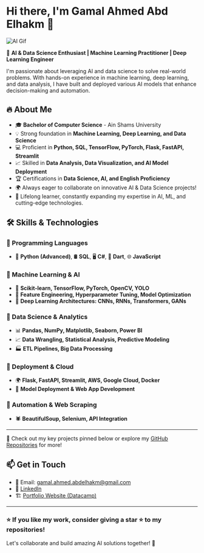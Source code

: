 # Hi there, I'm Gamal Ahmed Abd Elhakm 👋

![AI Gif](https://media.giphy.com/media/ZVik7pBtu9dNS/giphy.gif)

🚀 **AI & Data Science Enthusiast | Machine Learning Practitioner | Deep Learning Engineer**

I'm passionate about leveraging AI and data science to solve real-world problems. With hands-on experience in machine learning, deep learning, and data analysis, I have built and deployed various AI models that enhance decision-making and automation.

## 🔥 About Me
- 🎓 **Bachelor of Computer Science** - Ain Shams University
- 💡 Strong foundation in **Machine Learning, Deep Learning, and Data Science**
- 💻 Proficient in **Python, SQL, TensorFlow, PyTorch, Flask, FastAPI, Streamlit**
- 📈 Skilled in **Data Analysis, Data Visualization, and AI Model Deployment**
- 🏆 Certifications in **Data Science, AI, and English Proficiency**
- 🌍 Always eager to collaborate on innovative AI & Data Science projects!
- 📜 Lifelong learner, constantly expanding my expertise in AI, ML, and cutting-edge technologies.

## 🛠️ Skills & Technologies
### 🔹 Programming Languages
- 🐍 **Python (Advanced)**, 🛢 **SQL**, 🖥 **C#**, 🎯 **Dart**, 🌐 **JavaScript**

### 🔹 Machine Learning & AI
- 🤖 **Scikit-learn, TensorFlow, PyTorch, OpenCV, YOLO**
- 🔬 **Feature Engineering, Hyperparameter Tuning, Model Optimization**
- 🧠 **Deep Learning Architectures: CNNs, RNNs, Transformers, GANs**

### 🔹 Data Science & Analytics
- 📊 **Pandas, NumPy, Matplotlib, Seaborn, Power BI**
- 📈 **Data Wrangling, Statistical Analysis, Predictive Modeling**
- 🏭 **ETL Pipelines, Big Data Processing**

### 🔹 Deployment & Cloud
- 🌍 **Flask, FastAPI, Streamlit, AWS, Google Cloud, Docker**
- 🚀 **Model Deployment & Web App Development**

### 🔹 Automation & Web Scraping
- 🕷 **BeautifulSoup, Selenium, API Integration**

---
📌 Check out my key projects pinned below or explore my [GitHub Repositories](https://github.com/gamal-abdelhakm) for more!

## 📫 Get in Touch
- 📧 Email: gamal.ahmed.abdelhakm@gmail.com
- 🔗 [LinkedIn](https://www.linkedin.com/in/gamal-ahmed-0a6076235/)
- 🏗️ [Portfolio Website (Datacamp)](https://www.datacamp.com/portfolio/gamalahmed)

---
### ⭐ **If you like my work, consider giving a star ⭐ to my repositories!**

Let's collaborate and build amazing AI solutions together! 🚀
